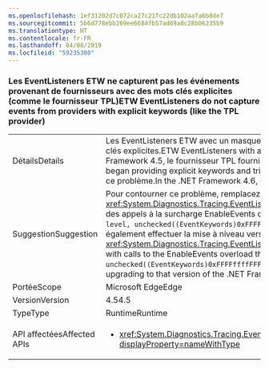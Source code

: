 ```yaml
---
ms.openlocfilehash: 1ef31202d7c072ca27c21fc22db102aafa6b8de7
ms.sourcegitcommit: 5b6d778ebb269ee6684fb57ad69a8c28b06235b9
ms.translationtype: HT
ms.contentlocale: fr-FR
ms.lasthandoff: 04/08/2019
ms.locfileid: "59235380"
---
```

### <a name="etw-eventlisteners-do-not-capture-events-from-providers-with-explicit-keywords-like-the-tpl-provider"></a><span data-ttu-id="2aafb-101">Les EventListeners ETW ne capturent pas les événements provenant de fournisseurs avec des mots clés explicites (comme le fournisseur TPL)</span><span class="sxs-lookup"><span data-stu-id="2aafb-101">ETW EventListeners do not capture events from providers with explicit keywords (like the TPL provider)</span></span>

|   |   |
|---|---|
|<span data-ttu-id="2aafb-102">Détails</span><span class="sxs-lookup"><span data-stu-id="2aafb-102">Details</span></span>|<span data-ttu-id="2aafb-103">Les EventListeners ETW avec un masque de mot clé vide ne capturent pas correctement les événements provenant de fournisseurs ayant des mots clés explicites.</span><span class="sxs-lookup"><span data-stu-id="2aafb-103">ETW EventListeners with a blank keyword mask do not properly capture events from providers with explicit keywords.</span></span> <span data-ttu-id="2aafb-104">Dans le .NET Framework 4.5, le fournisseur TPL fournissait des mots clés explicites et provoquait ce problème.</span><span class="sxs-lookup"><span data-stu-id="2aafb-104">In the .NET Framework 4.5, the TPL provider began providing explicit keywords and triggered this issue.</span></span> <span data-ttu-id="2aafb-105">Dans le .NET Framework 4.6, les EventListeners ont été mis à jour pour ne plus causer ce problème.</span><span class="sxs-lookup"><span data-stu-id="2aafb-105">In the .NET Framework 4.6, EventListeners have been updated to no longer have this issue.</span></span>|
|<span data-ttu-id="2aafb-106">Suggestion</span><span class="sxs-lookup"><span data-stu-id="2aafb-106">Suggestion</span></span>|<span data-ttu-id="2aafb-107">Pour contourner ce problème, remplacez les appels à <xref:System.Diagnostics.Tracing.EventListener.EnableEvents(System.Diagnostics.Tracing.EventSource,System.Diagnostics.Tracing.EventLevel)> par des appels à la surcharge EnableEvents qui spécifie explicitement le masque &quot;tous les mots clés&quot; à utiliser : <code>EnableEvents(eventSource, level, unchecked((EventKeywords)0xFFFFffffFFFFffff))</code>. Étant donné que ce problème a été résolu dans .NET Framework 4.6, vous pouvez également effectuer la mise à niveau vers cette version du .NET Framework.</span><span class="sxs-lookup"><span data-stu-id="2aafb-107">To work around this problem, replace calls to <xref:System.Diagnostics.Tracing.EventListener.EnableEvents(System.Diagnostics.Tracing.EventSource,System.Diagnostics.Tracing.EventLevel)> with calls to the EnableEvents overload that explicitly specifies the &quot;any keywords&quot; mask to use: <code>EnableEvents(eventSource, level, unchecked((EventKeywords)0xFFFFffffFFFFffff))</code>.Alternatively, this issue has been fixed in the .NET Framework 4.6 and may be addressed by upgrading to that version of the .NET Framework.</span></span>|
|<span data-ttu-id="2aafb-108">Portée</span><span class="sxs-lookup"><span data-stu-id="2aafb-108">Scope</span></span>|<span data-ttu-id="2aafb-109">Microsoft Edge</span><span class="sxs-lookup"><span data-stu-id="2aafb-109">Edge</span></span>|
|<span data-ttu-id="2aafb-110">Version</span><span class="sxs-lookup"><span data-stu-id="2aafb-110">Version</span></span>|<span data-ttu-id="2aafb-111">4.5</span><span class="sxs-lookup"><span data-stu-id="2aafb-111">4.5</span></span>|
|<span data-ttu-id="2aafb-112">Type</span><span class="sxs-lookup"><span data-stu-id="2aafb-112">Type</span></span>|<span data-ttu-id="2aafb-113">Runtime</span><span class="sxs-lookup"><span data-stu-id="2aafb-113">Runtime</span></span>|
|<span data-ttu-id="2aafb-114">API affectées</span><span class="sxs-lookup"><span data-stu-id="2aafb-114">Affected APIs</span></span>|<ul><li><xref:System.Diagnostics.Tracing.EventListener.EnableEvents(System.Diagnostics.Tracing.EventSource,System.Diagnostics.Tracing.EventLevel)?displayProperty=nameWithType></li></ul>|
